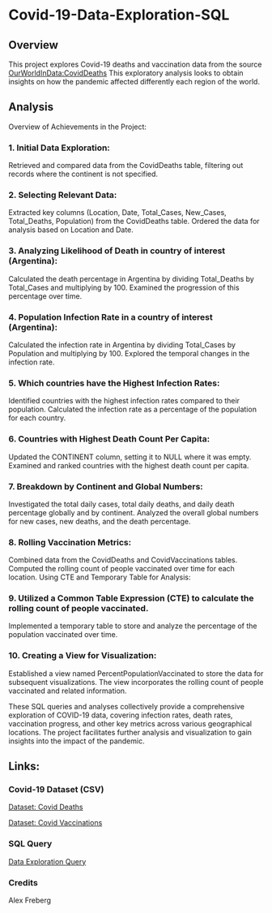 # Covid-19-Data-Exploration-SQL
## Overview
This project explores Covid-19 deaths and vaccination data from the source [OurWorldInData:CovidDeaths](https://ourworldindata.org/covid-deaths) This exploratory analysis looks to obtain insights on how the pandemic affected differently each region of the world.
## Analysis
Overview of Achievements in the Project:

### 1. Initial Data Exploration:
Retrieved and compared data from the CovidDeaths table, filtering out records where the continent is not specified.

### 2. Selecting Relevant Data:
Extracted key columns (Location, Date, Total_Cases, New_Cases, Total_Deaths, Population) from the CovidDeaths table.
Ordered the data for analysis based on Location and Date.

### 3. Analyzing Likelihood of Death in country of interest (Argentina):
Calculated the death percentage in Argentina by dividing Total_Deaths by Total_Cases and multiplying by 100.
Examined the progression of this percentage over time.

### 4. Population Infection Rate in a country of interest (Argentina):
Calculated the infection rate in Argentina by dividing Total_Cases by Population and multiplying by 100.
Explored the temporal changes in the infection rate.

### 5. Which countries have the Highest Infection Rates:
Identified countries with the highest infection rates compared to their population.
Calculated the infection rate as a percentage of the population for each country.

### 6. Countries with Highest Death Count Per Capita:
Updated the CONTINENT column, setting it to NULL where it was empty.
Examined and ranked countries with the highest death count per capita.

### 7. Breakdown by Continent and Global Numbers:
Investigated the total daily cases, total daily deaths, and daily death percentage globally and by continent.
Analyzed the overall global numbers for new cases, new deaths, and the death percentage.

### 8. Rolling Vaccination Metrics:
Combined data from the CovidDeaths and CovidVaccinations tables.
Computed the rolling count of people vaccinated over time for each location.
Using CTE and Temporary Table for Analysis:

### 9. Utilized a Common Table Expression (CTE) to calculate the rolling count of people vaccinated.
Implemented a temporary table to store and analyze the percentage of the population vaccinated over time.

### 10. Creating a View for Visualization:
Established a view named PercentPopulationVaccinated to store the data for subsequent visualizations.
The view incorporates the rolling count of people vaccinated and related information.

These SQL queries and analyses collectively provide a comprehensive exploration of COVID-19 data, covering infection rates, death rates, vaccination progress, and other key metrics across various geographical locations. The project facilitates further analysis and visualization to gain insights into the impact of the pandemic.

## Links:
### Covid-19 Dataset (CSV)
[Dataset: Covid Deaths](https://github.com/FranciscoLoncq/Covid-19-Data-Exploration-SQL/blob/main/CovidDeaths.rar)

[Dataset: Covid Vaccinations](https://github.com/FranciscoLoncq/Covid-19-Data-Exploration-SQL/blob/main/CovidVaccinations.rar)

### SQL Query
[Data Exploration Query](https://github.com/FranciscoLoncq/Nashville-Housing-Data-Exploration-SQL/blob/main/SQL_Data_Cleaning_Project_NashvilleHousing.sql)

### Credits
Alex Freberg

